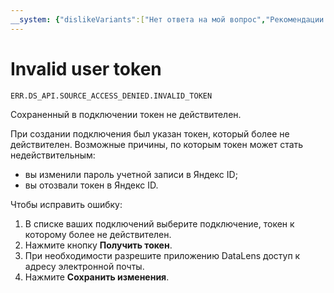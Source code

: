```yaml
---
__system: {"dislikeVariants":["Нет ответа на мой вопрос","Рекомендации не помогли","Содержание не соответствует заголовку","Другое"]}
---
```

# Invalid user token

`ERR.DS_API.SOURCE_ACCESS_DENIED.INVALID_TOKEN`

Сохраненный в подключении токен не действителен.

При создании подключения был указан токен, который более не действителен.
Возможные причины, по которым токен может стать недействительным:

* вы изменили пароль учетной записи в Яндекс ID;
* вы отозвали токен в Яндекс ID.

Чтобы исправить ошибку:

1. В списке ваших подключений выберите подключение, токен к которому более не действителен.
1. Нажмите кнопку **Получить токен**.
1. При необходимости разрешите приложению DataLens доступ к адресу электронной почты.
1. Нажмите **Сохранить изменения**.
